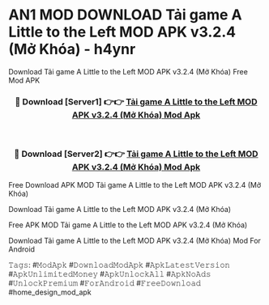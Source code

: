 # AN1 MOD DOWNLOAD Tải game A Little to the Left MOD APK v3.2.4 (Mở Khóa) - h4ynr
Download Tải game A Little to the Left MOD APK v3.2.4 (Mở Khóa) Free Mod APK

<div align="center">
<h3>🔴 Download [Server1] 👉👉 <a href="https://apk-comot.site?title=Tải_game_A_Little_to_the_Left_MOD_APK_v3.2.4_(Mở_Khóa)">Tải game A Little to the Left MOD APK v3.2.4 (Mở Khóa) Mod Apk</a></h3><br>

<h3>🔴 Download [Server2] 👉👉 <a href="https://apk-comot.site?title=Tải_game_A_Little_to_the_Left_MOD_APK_v3.2.4_(Mở_Khóa)">Tải game A Little to the Left MOD APK v3.2.4 (Mở Khóa) Mod Apk</a></h3>
</div>


Free Download APK MOD Tải game A Little to the Left MOD APK v3.2.4 (Mở Khóa)

Download Tải game A Little to the Left MOD APK v3.2.4 (Mở Khóa) 

Free APK MOD Tải game A Little to the Left MOD APK v3.2.4 (Mở Khóa) 

Download Tải game A Little to the Left MOD APK v3.2.4 (Mở Khóa) Mod For Android

𝚃𝚊𝚐𝚜: #𝙼𝚘𝚍𝙰𝚙𝚔 #𝙳𝚘𝚠𝚗𝚕𝚘𝚊𝚍𝙼𝚘𝚍𝙰𝚙𝚔 #𝙰𝚙𝚔𝙻𝚊𝚝𝚎𝚜𝚝𝚅𝚎𝚛𝚜𝚒𝚘𝚗 #𝙰𝚙𝚔𝚄𝚗𝚕𝚒𝚖𝚒𝚝𝚎𝚍𝙼𝚘𝚗𝚎𝚢 #𝙰𝚙𝚔𝚄𝚗𝚕𝚘𝚌𝚔𝙰𝚕𝚕 #𝙰𝚙𝚔𝙽𝚘𝙰𝚍𝚜 #𝚄𝚗𝚕𝚘𝚌𝚔𝙿𝚛𝚎𝚖𝚒𝚞𝚖 #𝙵𝚘𝚛𝙰𝚗𝚍𝚛𝚘𝚒𝚍 #𝙵𝚛𝚎𝚎𝙳𝚘𝚠𝚗𝚕𝚘𝚊𝚍 #home_design_mod_apk